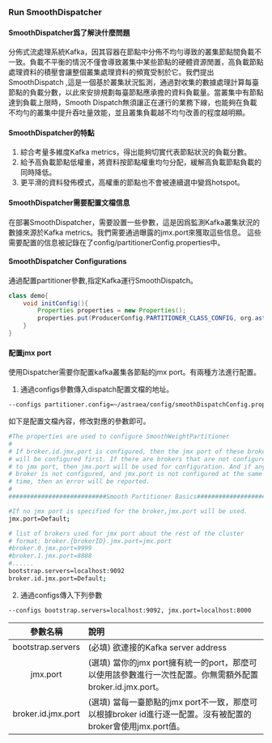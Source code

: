 ### Run SmoothDispatcher

#### SmoothDispatcher爲了解決什麼問題
分佈式流處理系統Kafka，因其容器在節點中分佈不均勻導致的叢集節點間負載不一致。負載不平衡的情況不僅會導致叢集中某些節點的硬體資源閒置，高負載節點處理資料的積壓會讓整個叢集處理資料的頻寬受制於它。我們提出SmoothDispatch ,這是一個基於叢集狀況監測，通過對收集的數據處理計算每臺節點的負載分數，以此來安排規劃每臺節點應承擔的資料負載量。當叢集中有節點達到負載上限時，Smooth Dispatch無須讓正在運行的業務下線，也能夠在負載不均勻的叢集中提升吞吐量效能，並且叢集負載越不均勻改善的程度越明顯。

#### SmoothDispatcher的特點
1. 綜合考量多維度Kafka metrics，得出能夠切實代表節點狀況的負載分數。
2. 給予高負載節點低權重，將資料按節點權重均勻分配，緩解高負載節點負載的同時降低。
3. 更平滑的資料發佈模式，高權重的節點也不會被連續選中變爲hotspot。

#### SmoothDispatcher需要配置文檔信息
在部署SmoothDispatcher，需要設置一些參數，這是因爲監測Kafka叢集狀況的數據來源於Kafka metrics。我們需要通過曝露的jmx.port來獲取這些信息。
這些需要配置的信息被記錄在了config/partitionerConfig.properties中。

#### SmoothDispatcher Configurations
通過配置partitioner參數,指定Kafka運行SmoothDispatch。
```java
class demo{
    void initConfig(){
        Properties properties = new Properties();
        properties.put(ProducerConfig.PARTITIONER_CLASS_CONFIG, org.astraea.partitioner.smooth.SmoothWeightRoundRobinDispatcher);
    }
}
```

#### 配置jmx port
使用Dispatcher需要你配置kafka叢集各節點的jmx port。有兩種方法進行配置。

1. 通過configs參數傳入dispatch配置文檔的地址。
```bash
--configs partitioner.config=~/astraea/config/smoothDispatchConfig.properties
```

如下是配置文檔內容，修改對應的參數即可。

```bash
#The properties are used to configure SmoothWeightPartitioner
#
# If broker.id.jmx.port is configured, then the jmx port of these brokers
# will be configured first. If there are brokers that are not configured
# to jmx port, then jmx.port will be used for configuration. And if any
# broker is not configured, and jmx.port is not configured at the same
# time, then an error will be reported.
#
###########################Smooth Partitioner Basics############################

#If no jmx port is specified for the broker,jmx.port will be used.
jmx.port=Default;

# list of brokers used for jmx port about the rest of the cluster
# format: broker.{brokerID}.jmx.port=jmx.port
#broker.0.jmx.port=9999
#broker.1.jmx.port=8888
#......
bootstrap.servers=localhost:9092
broker.id.jmx.port=Default;
```
2. 通過configs傳入下列參數
```bash
--configs bootstrap.servers=localhost:9092, jmx.port=localhost:8000
```

|            參數名稱             | 說明                                                                      |
|:---------------------------:|:------------------------------------------------------------------------|
|      bootstrap.servers      | (必填) 欲連接的Kafka server address                                           |
|          jmx.port           | (選填) 當你的jmx port擁有統一的port，那麼可以使用該參數進行一次性配置。你無需額外配置broker.id.jmx.port。   |
|     broker.id.jmx.port      | (選填) 當每一臺節點的jmx port不一致，那麼可以根據broker id進行逐一配置。沒有被配置的broker會使用jmx.port值。 |